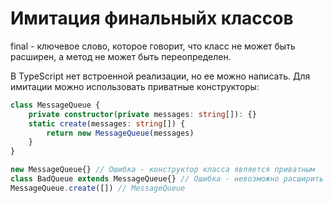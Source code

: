 # Имитация финальныйх классов

final - ключевое слово, которое говорит, что класс не может
быть расширен, а метод не может быть переопределен.

В TypeScript нет встроенной реализации, но ее можно написать.
Для имитации можно использовать приватные конструкторы:


```typescript
class MessageQueue {
	private constructor(private messages: string[]): {}
	static create(messages: string[]) {
		return new MessageQueue(messages)
	}
}

new MessageQueue{} // Ошибка - конструктор класса является приватным
class BadQueue extends MessageQueue{} // Ошибка - невозможно расширить класс
MessageQueue.create([]) // MessageQueue
```